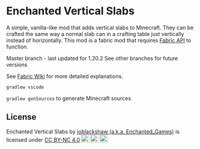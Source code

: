 # Enchanted Vertical Slabs
A simple, vanilla-like mod that adds vertical slabs to Minecraft. They can be crafted the same way a normal slab can in a crafting table just vertically instead of horizontally. This mod is a fabric mod that requires [Fabric API](https://www.curseforge.com/minecraft/mc-mods/fabric-api) to function.

Master branch - last updated for 1.20.2
See other branches for future versions

See [Fabric Wiki](https://fabricmc.net/wiki/tutorial:setup) for more detailed explanations.

`gradlew vscode`

`gradlew genSources` to generate Minecraft sources

## License
<p xmlns:cc="http://creativecommons.org/ns#" >Enchanted Vertical Slabs by <a rel="cc:attributionURL dct:creator" property="cc:attributionName" href="https://enchanted.games">ioblackshaw (a.k.a. Enchanted_Games)</a> is licensed under <a href="http://creativecommons.org/licenses/by-nc/4.0/?ref=chooser-v1" target="_blank" rel="license noopener noreferrer" style="display:inline-block;">CC BY-NC 4.0<img style="height:22px!important;margin-left:3px;vertical-align:text-bottom;" src="https://mirrors.creativecommons.org/presskit/icons/cc.svg?ref=chooser-v1"><img style="height:22px!important;margin-left:3px;vertical-align:text-bottom;" src="https://mirrors.creativecommons.org/presskit/icons/by.svg?ref=chooser-v1"><img style="height:22px!important;margin-left:3px;vertical-align:text-bottom;" src="https://mirrors.creativecommons.org/presskit/icons/nc.svg?ref=chooser-v1"></a></p> 

